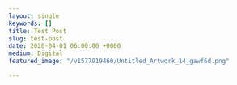 ```yaml
---
layout: single
keywords: []
title: Test Post
slug: test-post
date: 2020-04-01 06:00:00 +0000
medium: Digital
featured_image: "/v1577919460/Untitled_Artwork_14_gawf6d.png"

---
```

